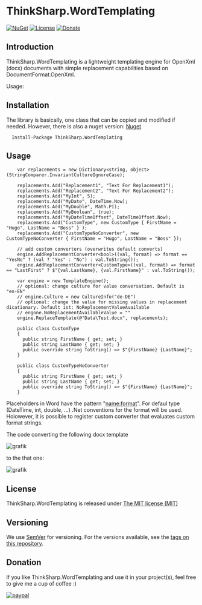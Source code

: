 # ThinkSharp.WordTemplating

[![NuGet](https://img.shields.io/nuget/v/ThinkSharp.WordTemplating.svg)](https://www.nuget.org/packages/ThinkSharp.WordTemplating/)
[![License](https://img.shields.io/badge/license-MIT-blue.svg)](LICENSE)
[![Donate](https://img.shields.io/badge/Donate-PayPal-green.svg)](https://www.paypal.com/cgi-bin/webscr?cmd=_s-xclick&hosted_button_id=MSBFDUU5UUQZL)

## Introduction

ThinkSharp.WordTemplating is a lightweight templating engine for OpenXml (docx) documents with simple replacement capabilities based on DocumentFormat.OpenXml.

Usage:
## Installation

The library is basically, one class that can be copied and modified if needed. However, there is also a nuget version: [Nuget](https://www.nuget.org/packages/ThinkSharp.WordTemplating)

      Install-Package ThinkSharp.WordTemplating
      
## Usage

        var replacements = new Dictionary<string, object>(StringComparer.InvariantCultureIgnoreCase);
        
        replacements.Add("Replacement1", "Text For Replacement1");
        replacements.Add("Replacement2", "Text For Replacement2");
        replacements.Add("MyInt", 5);
        replacements.Add("MyDate", DateTime.Now);
        replacements.Add("MyDouble", Math.PI);
        replacements.Add("MyBoolean", true);
        replacements.Add("MyDateTimeOffset", DateTimeOffset.Now);
        replacements.Add("CustomType", new CustomType { FirstName = "Hugo", LastName = "Boss" } );
        replacements.Add("CustomTypeNoConverter", new CustomTypeNoConverter { FirstName = "Hugo", LastName = "Boss" });
        
        // add custom converters (overwrites default converts)
        engine.AddReplacementConverter<bool>((val, format) => format == "YesNo" ? (val ? "Yes" : "No") : val.ToString());
        engine.AddReplacementConverter<CustomType>((val, format) => format == "LastFirst" ? $"{val.LastName}, {val.FirstName}" : val.ToString());
        
        var engine = new TemplateEngine();
        // optional: change culture for value conversation. Default is "en-EN"
        // engine.Culture = new CultureInfo("de-DE")
        // optional: change the value for missing values in replacement dicationary. Default ist: NoReplacementValueAvailable
        // engone.NoReplacementAvailableValue = ""
        engine.ReplaceTemplate(@"Data\Test.docx", replacements);
        
        public class CustomType
        {
          public string FirstName { get; set; }
          public string LastName { get; set; }
          public override string ToString() => $"{FirstName} {LastName}";
        }
        
        public class CustomTypeNoConverter
        {
          public string FirstName { get; set; }
          public string LastName { get; set; }
          public override string ToString() => $"{FirstName} {LastName}";
        }

Placeholders in Word have the pattern "<name:format>". For defaul type (DateTime, int, double, ...) .Net conventions for the format will be used. Hoiowever, it is possible to register custom converter that evaluates custom format strings.

The code converting the following docx template

![grafik](https://github.com/JanDotNet/ThinkSharp.WordTemplating/assets/21179870/7fd8b37f-d766-4022-b72b-8ab2a1b78f2b)

to the that one:

![grafik](https://github.com/JanDotNet/ThinkSharp.WordTemplating/assets/21179870/b61912d1-b3f6-4a38-8fb5-00b7ddc28b29)

## License

ThinkSharp.WordTemplating is released under [The MIT license (MIT)](LICENSE.TXT)




## Versioning

We use [SemVer](http://semver.org/) for versioning. For the versions available, see the [tags on this repository](https://github.com/JanDotNet/ThinkSharp.WordTemplating/tags). 
    
## Donation
If you like ThinkSharp.WordTemplating and use it in your project(s), feel free to give me a cup of coffee :) 

[![paypal](https://www.paypalobjects.com/en_US/i/btn/btn_donateCC_LG.gif)](https://www.paypal.com/cgi-bin/webscr?cmd=_s-xclick&hosted_button_id=MSBFDUU5UUQZL)
